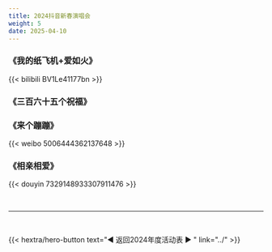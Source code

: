 ```yaml
---
title: 2024抖音新春演唱会
weight: 5
date: 2025-04-10
---
```


### 《我的纸飞机+爱如火》
{{< bilibili BV1Le41177bn >}}


### 《三百六十五个祝福》


### 《来个蹦蹦》
{{< weibo 5006444362137648 >}}


### 《相亲相爱》

{{< douyin 7329148933307911476 >}}

<br>
<hr>
<br>

{{< hextra/hero-button text="◀ 返回2024年度活动表 ▶ " link="../" >}}

